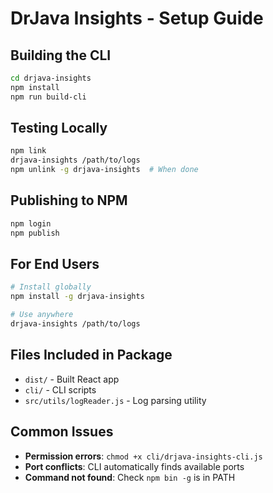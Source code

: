 # DrJava Insights - Setup Guide

## Building the CLI

```bash
cd drjava-insights
npm install
npm run build-cli
```

## Testing Locally

```bash
npm link
drjava-insights /path/to/logs
npm unlink -g drjava-insights  # When done
```

## Publishing to NPM

```bash
npm login
npm publish
```

## For End Users

```bash
# Install globally
npm install -g drjava-insights

# Use anywhere
drjava-insights /path/to/logs
```

## Files Included in Package

- `dist/` - Built React app
- `cli/` - CLI scripts
- `src/utils/logReader.js` - Log parsing utility

## Common Issues

- **Permission errors**: `chmod +x cli/drjava-insights-cli.js`
- **Port conflicts**: CLI automatically finds available ports
- **Command not found**: Check `npm bin -g` is in PATH
